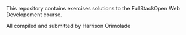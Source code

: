 This repository contains exercises solutions to the FullStackOpen Web Developement course.

All compiled and submitted by Harrison Orimolade 
